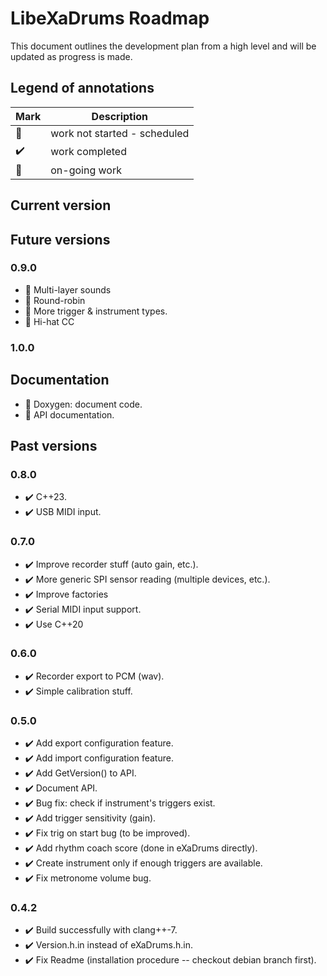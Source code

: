 # LibeXaDrums Roadmap

This document outlines the development plan from a high level and will be updated as progress is made.

## Legend of annotations

| Mark | Description                  |
| ---- | ---------------------------- |
| 🚧   | work not started - scheduled |
| ✔️ | work completed               |
| 📝   | on-going work                |

## Current version

## Future versions

### 0.9.0

- 🚧 Multi-layer sounds
- 🚧 Round-robin
- 🚧 More trigger & instrument types.
- 🚧 Hi-hat CC

### 1.0.0

## Documentation

- 🚧 Doxygen: document code.
- 🚧 API documentation.

## Past versions

### 0.8.0

- ✔️ C++23.
- ✔️ USB MIDI input.

### 0.7.0

- ✔️ Improve recorder stuff (auto gain, etc.).
- ✔️ More generic SPI sensor reading (multiple devices, etc.).
- ✔️ Improve factories
- ✔️ Serial MIDI input support.
- ✔️ Use C++20

### 0.6.0

- ✔️ Recorder export to PCM (wav).
- ✔️ Simple calibration stuff.

### 0.5.0

- ✔️ Add export configuration feature.
- ✔️ Add import configuration feature.
- ✔️ Add GetVersion() to API.
- ✔️ Document API.
- ✔️ Bug fix: check if instrument's triggers exist.
- ✔️ Add trigger sensitivity (gain).
- ✔️ Fix trig on start bug (to be improved).
- ✔️ Add rhythm coach score (done in eXaDrums directly).
- ✔️ Create instrument only if enough triggers are available.
- ✔️ Fix metronome volume bug.

### 0.4.2

- ✔️ Build successfully with clang++-7.
- ✔️ Version.h.in instead of eXaDrums.h.in.
- ✔️ Fix Readme (installation procedure -- checkout debian branch first).

